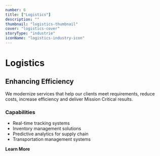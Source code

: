 ```yaml
---
number: 6
title: ["Logistics"]
description: ""
thumbnail: "logistics-thumbnail"
cover: "logistics-cover"
storyType: "industrie"
iconName: "logistics-industry-icon"
---
```


# Logistics

## Enhancing Efficiency

We modernize services that help our clients meet requirements, reduce costs, increase efficiency and deliver Mission Critical results.

### Capabilities

* Real-time tracking systems
* Inventory management solutions
* Predictive analytics for supply chain
* Transportation management systems

**Learn More**